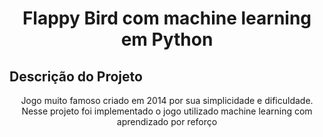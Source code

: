  <h1 align="center">Flappy Bird com machine learning em Python</h1>
 
 ## Descrição do Projeto
<p align="center">Jogo muito famoso criado em 2014 por sua simplicidade e dificuldade. Nesse projeto foi implementado o jogo utilizado machine learning com aprendizado por reforço</p>
